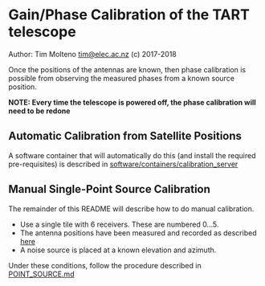 # Gain/Phase Calibration of the TART telescope

Author: Tim Molteno tim@elec.ac.nz (c) 2017-2018

Once the positions of the antennas are known, then phase calibration is possible from observing the measured phases from a known source position.

**NOTE: Every time the telescope is powered off, the phase calibration will need to be redone**


## Automatic Calibration from Satellite Positions

A software container that will automatically do this (and install the required pre-requisites) is described in [software/containers/calibration_server](../../../software/containers/calibration_server/README.md)


## Manual Single-Point Source Calibration

The remainder of this README will describe how to do manual calibration. 

* Use a single tile with 6 receivers. These are numbered 0...5. 
* The antenna positions have been measured and recorded as described [here](../positions/README.md)
* A noise source is placed at a known elevation and azimuth.

Under these conditions, follow the procedure described in [POINT_SOURCE.md](./POINT_SOURCE.md)
